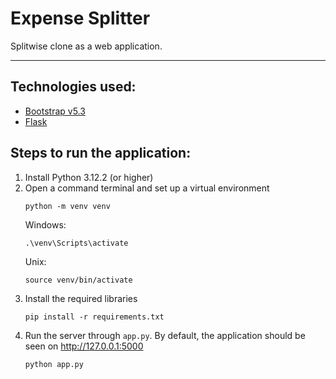# Expense Splitter
Splitwise clone as a web application. 

---
## Technologies used:
- [Bootstrap v5.3](https://getbootstrap.com/)
- [Flask](https://flask.palletsprojects.com/en/3.0.x/)


## Steps to run the application:

1. Install Python 3.12.2 (or higher)
3. Open a command terminal and set up a virtual environment
    ```
    python -m venv venv
    ```
    Windows:
    ```
    .\venv\Scripts\activate
    ```
    Unix:
    ```
    source venv/bin/activate
    ```
5. Install the required libraries
    ```
    pip install -r requirements.txt
    ```
6. Run the server through `app.py`. By default, the application should be seen on http://127.0.0.1:5000 
    ```
    python app.py
    ```
    
